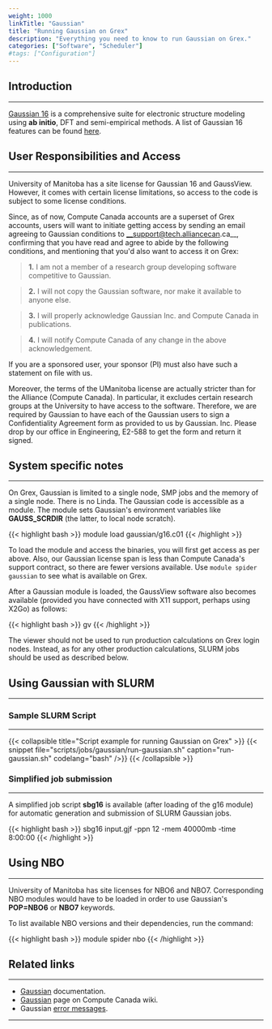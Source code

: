 ```yaml
---
weight: 1000
linkTitle: "Gaussian"
title: "Running Gaussian on Grex"
description: "Everything you need to know to run Gaussian on Grex."
categories: ["Software", "Scheduler"]
#tags: ["Configuration"]
---
```


## Introduction
---

[Gaussian 16](http://gaussian.com/ "Gaussian") is a comprehensive suite for electronic structure modeling using __ab initio__, DFT and semi-empirical methods. A list of Gaussian 16 features can be found [here](http://gaussian.com/g16glance/ "Gaussian Features").

## User Responsibilities and Access
---

University of Manitoba has a site license for Gaussian 16 and GaussView. However, it comes with certain license limitations, so access to the code is subject to some license conditions.

Since, as of now, Compute Canada accounts are a superset of Grex accounts, users will want to initiate getting access by sending an email agreeing to Gaussian conditions to __support@tech.alliancecan.ca__, confirming that you have read and agree to abide by the following conditions, and mentioning that you'd also want to access it on Grex:

>  __1.__ I am not a member of a research group developing software competitive to Gaussian.

>  __2.__ I will not copy the Gaussian software, nor make it available to anyone else.

>  __3.__ I will properly acknowledge Gaussian Inc. and Compute Canada in publications.

>  __4.__ I will notify Compute Canada of any change in the above acknowledgement.

If you are a sponsored user, your sponsor (PI) must also have such a statement on file with us. 

Moreover, the terms of the UManitoba license are actually stricter than for the Alliance (Compute Canada). In particular, it excludes certain research groups at the University to have access to the software. Therefore, we are required by Gaussian to have each of the Gaussian users to sign a Confidentiality Agreement form as provided to us by Gaussian. Inc. Please drop by our office in Engineering, E2-588 to get the form and return it signed.

## System specific notes
---

On Grex, Gaussian is limited to a single node, SMP jobs and the memory of a single node. There is no Linda. The Gaussian code is accessible as a module. The module sets Gaussian's environment variables like __GAUSS_SCRDIR__ (the latter, to local node scratch).

{{< highlight bash >}}
module load gaussian/g16.c01
{{< /highlight >}}

To load the module and access the binaries, you will first get access as per above. Also, our Gaussian license span is less than Compute Canada's support contract, so there are fewer versions available. Use ```module spider gaussian``` to see what is available on Grex.

After a Gaussian module is loaded, the GaussView software also becomes available (provided you have connected with X11 support, perhaps using X2Go) as follows:

{{< highlight bash >}}
gv
{{< /highlight >}}
  
The viewer should not be used to run production calculations on Grex login nodes. Instead, as for any other production calculations, SLURM jobs should be used as described below.

## Using Gaussian with SLURM
---

### Sample SLURM Script
---

{{< collapsible title="Script example for running Gaussian on Grex" >}}
{{< snippet
    file="scripts/jobs/gaussian/run-gaussian.sh"
    caption="run-gaussian.sh"
    codelang="bash"
/>}}
{{< /collapsible >}}

### Simplified job submission
---

A simplified job script **sbg16** is available (after loading of the g16 module) for automatic generation and submission of SLURM Gaussian jobs.

{{< highlight bash >}}
sbg16 input.gjf -ppn 12 -mem 40000mb -time 8:00:00
{{< /highlight >}}

## Using NBO
---

University of Manitoba has site licenses for NBO6 and NBO7. Corresponding NBO modules would have to be loaded in order to use Gaussian's __POP=NBO6__ or __NBO7__ keywords.

To list available NBO versions and their dependencies, run the command:

{{< highlight bash >}}
module spider nbo
{{< /highlight >}}

## Related links
---

* [Gaussian](https://gaussian.com/man/) documentation.
* [Gaussian](https://docs.alliancecan.ca/wiki/Gaussian) page on Compute Canada wiki.
* Gaussian [error messages](https://docs.alliancecan.ca/wiki/Gaussian_error_messages).

---

<!-- Changes and update:
* Last reviewed on: Apr 26, 2024.
-->
